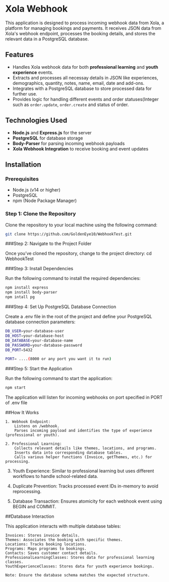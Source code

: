 # Xola Webhook
This application is designed to process incoming webhook data from Xola, a platform for managing bookings and payments. It receives JSON data from Xola's webhook endpoint, processes the booking details, and stores the relevant data in a PostgreSQL database.

## Features

- Handles Xola webhook data for both **professional learning** and **youth experience** events.
- Extracts and processes all necessay details in JSON like experiences, demographics, quantity, notes, name, email, date and add-ons.
- Integrates with a PostgreSQL database to store processed data for further use.
- Provides logic for handling different events and order statuses(Integer such as `order.update`, `order.create` and status of order.

## Technologies Used

- **Node.js** and **Express.js** for the server
- **PostgreSQL** for database storage
- **Body-Parser** for parsing incoming webhook payloads
- **Xola Webhook Integration** to receive booking and event updates

## Installation

### Prerequisites

- Node.js (v14 or higher)
- PostgreSQL
- npm (Node Package Manager)

### Step 1: Clone the Repository

Clone the repository to your local machine using the following command:

```bash
git clone https://github.com/GoldenEye10/WebhookTest.git
```

###Step 2: Navigate to the Project Folder

Once you’ve cloned the repository, change to the project directory:
cd WebhookTest

###Step 3: Install Dependencies

Run the following command to install the required dependencies:
```bash
npm install express
npm install body-parser
npm intall pg
```

###Step 4: Set Up PostgreSQL Database Connection

Create a .env file in the root of the project and define your PostgreSQL database connection parameters:

```bash
DB_USER=your-database-user
DB_HOST=your-database-host
DB_DATABASE=your-database-name
DB_PASSWORD=your-database-password
DB_PORT=5432

PORT= ....(8000 or any port you want it to run)
```

###Step 5: Start the Application

Run the following command to start the application:
```bash
npm start
```
The application will listen for incoming webhooks on port specified in PORT of .env file

##How It Works

    1. Webhook Endpoint:
        Listens on /webhook.
        Parses incoming payload and identifies the type of experience (professional or youth).

    2. Professional Learning:
        Collects relevant details like themes, locations, and programs.
        Inserts data into corresponding database tables.
        Calls various helper functions (Invoice, getThemes, etc.) for processing.

   3. Youth Experience:
        Similar to professional learning but uses different workflows to handle school-related data.

   4. Duplicate Prevention:
        Tracks processed event IDs in-memory to avoid reprocessing.

   5.  Database Transaction:
        Ensures atomicity for each webhook event using BEGIN and COMMIT.

##Database Interaction

This application interacts with multiple database tables:

    Invoices: Stores invoice details.
    Themes: Associates the booking with specific themes.
    Locations: Tracks booking locations.
    Programs: Maps programs to bookings.
    Contacts: Saves customer contact details.
    ProfessionalLearningClasses: Stores data for professional learning classes.
    YouthExperienceClasses: Stores data for youth experience bookings.

    Note: Ensure the database schema matches the expected structure.
